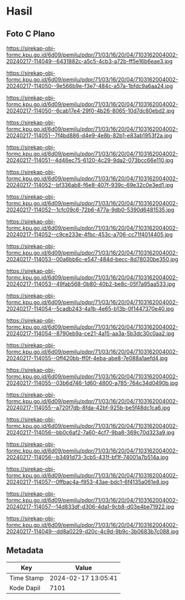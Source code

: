 # Hasil

## Foto C Plano

https://sirekap-obj-formc.kpu.go.id/6d09/pemilu/pdpr/71/03/16/20/04/7103162004002-20240217-114049--6431882c-a5c5-4cb3-a72b-ff5e16b6eae3.jpg

https://sirekap-obj-formc.kpu.go.id/6d09/pemilu/pdpr/71/03/16/20/04/7103162004002-20240217-114050--9e566b9e-f3e7-484c-a57a-1bfdc9a6aa24.jpg

https://sirekap-obj-formc.kpu.go.id/6d09/pemilu/pdpr/71/03/16/20/04/7103162004002-20240217-114050--6cab17e4-29f0-4b26-8065-10d7dc80ebd2.jpg

https://sirekap-obj-formc.kpu.go.id/6d09/pemilu/pdpr/71/03/16/20/04/7103162004002-20240217-114051--7f4bd886-d4e9-4e8b-82b1-e83ab1953f2a.jpg

https://sirekap-obj-formc.kpu.go.id/6d09/pemilu/pdpr/71/03/16/20/04/7103162004002-20240217-114051--4d46ec75-6120-4c29-9da2-073bcc66e110.jpg

https://sirekap-obj-formc.kpu.go.id/6d09/pemilu/pdpr/71/03/16/20/04/7103162004002-20240217-114052--bf336ab8-f6e8-407f-939c-69e32c0e3ed1.jpg

https://sirekap-obj-formc.kpu.go.id/6d09/pemilu/pdpr/71/03/16/20/04/7103162004002-20240217-114052--1cfc09c6-72b6-477a-9db0-5390d6481535.jpg

https://sirekap-obj-formc.kpu.go.id/6d09/pemilu/pdpr/71/03/16/20/04/7103162004002-20240217-114052--c9ce233e-4fbc-453c-a706-cc71f4014405.jpg

https://sirekap-obj-formc.kpu.go.id/6d09/pemilu/pdpr/71/03/16/20/04/7103162004002-20240217-114053--00a6bb6c-e547-484d-becc-8d78030be350.jpg

https://sirekap-obj-formc.kpu.go.id/6d09/pemilu/pdpr/71/03/16/20/04/7103162004002-20240217-114053--49fab568-0b80-40b2-be8c-05f7a95aa533.jpg

https://sirekap-obj-formc.kpu.go.id/6d09/pemilu/pdpr/71/03/16/20/04/7103162004002-20240217-114054--5cadb243-4a1b-4e65-b13b-0f1447370e40.jpg

https://sirekap-obj-formc.kpu.go.id/6d09/pemilu/pdpr/71/03/16/20/04/7103162004002-20240217-114054--8790eb9a-ce21-4a15-aa3a-5b3dc30c0aa2.jpg

https://sirekap-obj-formc.kpu.go.id/6d09/pemilu/pdpr/71/03/16/20/04/7103162004002-20240217-114055--0ff420bb-ff0f-4eba-abe8-7e088a1aefd4.jpg

https://sirekap-obj-formc.kpu.go.id/6d09/pemilu/pdpr/71/03/16/20/04/7103162004002-20240217-114055--03b6d746-1d60-4800-a785-764c34d0490b.jpg

https://sirekap-obj-formc.kpu.go.id/6d09/pemilu/pdpr/71/03/16/20/04/7103162004002-20240217-114055--a720f7db-8fda-42bf-925b-be5f48dc1ca6.jpg

https://sirekap-obj-formc.kpu.go.id/6d09/pemilu/pdpr/71/03/16/20/04/7103162004002-20240217-114056--bb0c6af2-7a60-4cf7-9ba8-369c70d323a9.jpg

https://sirekap-obj-formc.kpu.go.id/6d09/pemilu/pdpr/71/03/16/20/04/7103162004002-20240217-114056--b3491d73-3cb5-431f-bf1f-74001a7b514a.jpg

https://sirekap-obj-formc.kpu.go.id/6d09/pemilu/pdpr/71/03/16/20/04/7103162004002-20240217-114057--0ffbac4a-f953-43ae-bdc1-6f4135a061e8.jpg

https://sirekap-obj-formc.kpu.go.id/6d09/pemilu/pdpr/71/03/16/20/04/7103162004002-20240217-114057--14d833df-d306-4da1-9cb8-d03e4be71922.jpg

https://sirekap-obj-formc.kpu.go.id/6d09/pemilu/pdpr/71/03/16/20/04/7103162004002-20240217-114049--dd8a0229-d20c-4c9d-9b9c-3b0683b7c088.jpg


## Metadata

| Key        | Value               |
| ---------- | ------------------- |
| Time Stamp | 2024-02-17 13:05:41 |
| Kode Dapil | 7101                |



